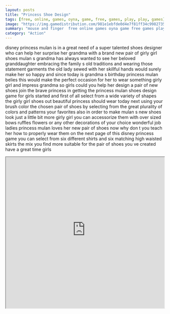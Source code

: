 ```yaml
---
layout: posts
title: "Princess Shoe Design"
tags: [free, online, games, oyna, game, free, games, play, play, games]
image: "https://img.gamedistribution.com/981e1ebfde0d4e7f81ff34c99827354c.jpg"
summary: "mouse and finger  free online games oyna game free games play play games"
category: "Action"
---
```


disney princess mulan is in a great need of a super talented shoes designer who can help her surprise her grandma with a brand new pair of girly girl shoes mulan s grandma has always wanted to see her beloved granddaughter embracing the family s old traditions and wearing those statement garments the old lady sewed with her skillful hands would surely make her so happy and since today is grandma s birthday princess mulan belies this would make the perfect occasion for her to wear something girly girl and impress grandma so girls could you help her design a pair of new shoes join the brave princess in getting the princess mulan shoes design game for girls started and first of all select from a wide variety of shapes the girly girl shoes out beautiful princess should wear today next using your brush color the chosen pair of shoes by selecting from the great plurality of colors and patterns your favorites also in order to make mulan s new shoes look just a little bit more girly girl you can accessorize them with over sized bows ruffles flowers or any other decorations of your choice wonderful job ladies princess mulan loves her new pair of shoes now why don t you teach her how to properly wear them on the next page of this disney princess game you can select from six different shirts and six matching high waisted skirts the mix you find more suitable for the pair of shoes you ve created have a great time girls

<iframe width="100%" height="480px;" src="https://html5.gamedistribution.com/981e1ebfde0d4e7f81ff34c99827354c/"></iframe>